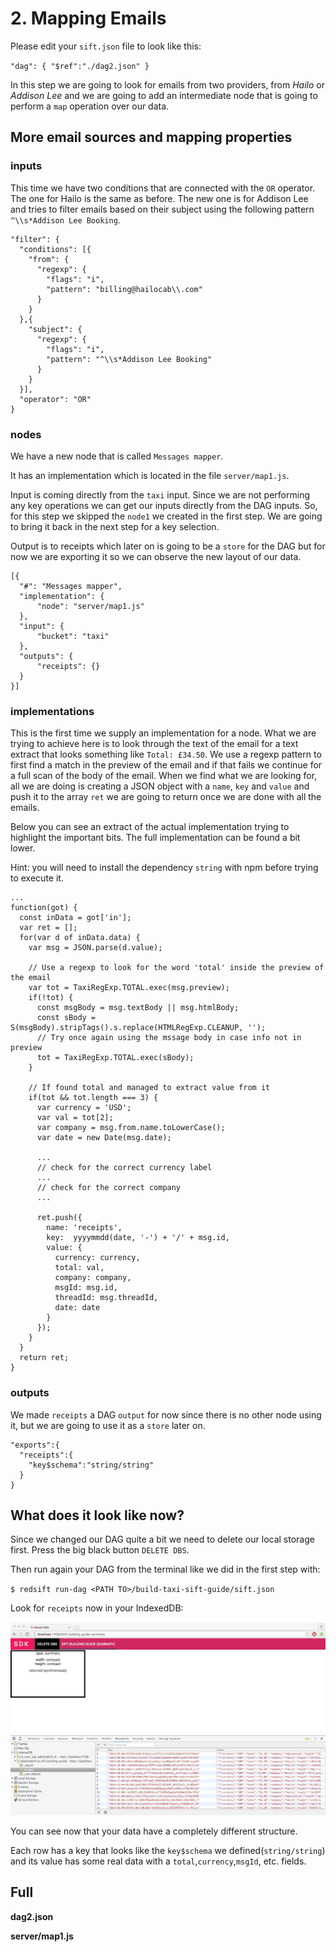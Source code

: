 # 2. Mapping Emails

Please edit your `sift.json` file to look like this:

`"dag": { "$ref":"./dag2.json" }`


In this step we are going to look for emails from two providers, from _Hailo_ or _Addison Lee_ and we are going to add an intermediate node that is going to perform a `map` operation over our data.

## More email sources and mapping properties

### inputs

This time we have two conditions that are connected with the `OR` operator. The one for Hailo is the same as before. The new one is for Addison Lee and tries to filter emails based on their subject using the following pattern `^\\s*Addison Lee Booking`.

```
"filter": {
  "conditions": [{
    "from": {
      "regexp": {
        "flags": "i",
        "pattern": "billing@hailocab\\.com"
      }
    }
  },{
    "subject": {
      "regexp": {
        "flags": "i",
        "pattern": "^\\s*Addison Lee Booking"
      }
    }
  }],
  "operator": "OR"
}
```

### nodes

We have a new node that is called `Messages mapper`. 

It has an implementation which is located in the file `server/map1.js`.

Input is coming directly from the `taxi` input. Since we are not performing any key operations we can get our inputs directly from the DAG inputs. So, for this step we skipped the `node1` we created in the first step. We are going to bring it back in the next step for a key selection.

Output is to receipts which later on is going to be a `store` for the DAG but for now we are exporting it so we can observe the new layout of our data.

```
[{
  "#": "Messages mapper",
  "implementation": {
      "node": "server/map1.js"
  },
  "input": {
      "bucket": "taxi"
  },
  "outputs": {
      "receipts": {}
  }
}]
```

### implementations

This is the first time we supply an implementation for a node. What we are trying to achieve here is to look through the text of the email for a text extract that looks something like `Total: £34.50`. We use a regexp pattern to first find a match in the preview of the email and if that fails we continue for a full scan of the body of the email. When we find what we are looking for, all we are doing is creating a JSON object with a `name`, `key` and `value` and push it to the array `ret` we are going to return once we are done with all the emails.

Below you can see an extract of the actual implementation trying to highlight the important bits. The full implementation can be found a bit lower. 

>
Hint: you will need to install the dependency `string` with npm before trying to execute it.

```
...
function(got) {
  const inData = got['in'];
  var ret = [];
  for(var d of inData.data) {
    var msg = JSON.parse(d.value);

    // Use a regexp to look for the word 'total' inside the preview of the email
    var tot = TaxiRegExp.TOTAL.exec(msg.preview);
    if(!tot) {
      const msgBody = msg.textBody || msg.htmlBody;
      const sBody = S(msgBody).stripTags().s.replace(HTMLRegExp.CLEANUP, '');
      // Try once again using the mssage body in case info not in preview
      tot = TaxiRegExp.TOTAL.exec(sBody);
    }
    
    // If found total and managed to extract value from it
    if(tot && tot.length === 3) {
      var currency = 'USD';
      var val = tot[2];
      var company = msg.from.name.toLowerCase();
      var date = new Date(msg.date);
      
      ...
      // check for the correct currency label
      ...
      // check for the correct company
      ...

      ret.push({
        name: 'receipts', 
        key:  yyyymmdd(date, '-') + '/' + msg.id, 
        value: {
          currency: currency, 
          total: val, 
          company: company, 
          msgId: msg.id, 
          threadId: msg.threadId, 
          date: date
        }
      });
    }
  }
  return ret;
}
```

### outputs

We made `receipts` a DAG `output` for now since there is no other node using it, but we are going to use it as a `store` later on.

```
"exports":{
  "receipts":{
    "key$schema":"string/string"
  }
}
```

## What does it look like now?

Since we changed our DAG quite a bit we need to delete our local storage first. Press the big black button `DELETE DBS`.

Then run again your DAG from the terminal like we did in the first step with:

`$ redsift run-dag <PATH TO>/build-taxi-sift-guide/sift.json`

Look for `receipts` now in your IndexedDB:

<img src='./screenshots/step2MappingEmails.jpg'>

You can see now that your data have a completely different structure. 

Each row has a key that looks like the `key$schema` we defined(`string/string`) and its value has some real data with a `total`,`currency`,`msgId`, etc. fields.


## Full 

**dag2.json**

**server/map1.js**
